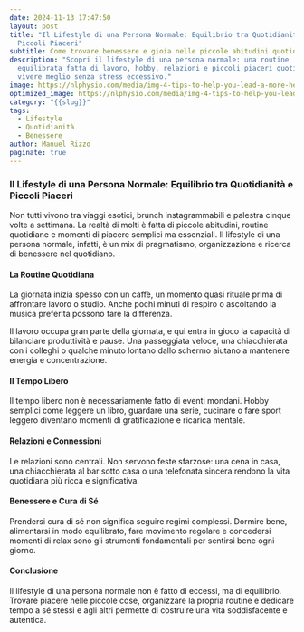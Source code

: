 ```yaml
---
date: 2024-11-13 17:47:50
layout: post
title: "Il Lifestyle di una Persona Normale: Equilibrio tra Quotidianità e
  Piccoli Piaceri"
subtitle: Come trovare benessere e gioia nelle piccole abitudini quotidiane
description: "Scopri il lifestyle di una persona normale: una routine
  equilibrata fatta di lavoro, hobby, relazioni e piccoli piaceri quotidiani per
  vivere meglio senza stress eccessivo."
image: https://nlphysio.com/media/img-4-tips-to-help-you-lead-a-more-healthy-active-lifestyle.jpg
optimized_image: https://nlphysio.com/media/img-4-tips-to-help-you-lead-a-more-healthy-active-lifestyle.jpg
category: "{{slug}}"
tags:
  - Lifestyle
  - Quotidianità
  - Benessere
author: Manuel Rizzo
paginate: true
---
```

### Il Lifestyle di una Persona Normale: Equilibrio tra Quotidianità e Piccoli Piaceri

Non tutti vivono tra viaggi esotici, brunch instagrammabili e palestra cinque volte a settimana. La realtà di molti è fatta di piccole abitudini, routine quotidiane e momenti di piacere semplici ma essenziali. Il lifestyle di una persona normale, infatti, è un mix di pragmatismo, organizzazione e ricerca di benessere nel quotidiano.

#### La Routine Quotidiana
La giornata inizia spesso con un caffè, un momento quasi rituale prima di affrontare lavoro o studio. Anche pochi minuti di respiro o ascoltando la musica preferita possono fare la differenza.

Il lavoro occupa gran parte della giornata, e qui entra in gioco la capacità di bilanciare produttività e pause. Una passeggiata veloce, una chiacchierata con i colleghi o qualche minuto lontano dallo schermo aiutano a mantenere energia e concentrazione.

#### Il Tempo Libero
Il tempo libero non è necessariamente fatto di eventi mondani. Hobby semplici come leggere un libro, guardare una serie, cucinare o fare sport leggero diventano momenti di gratificazione e ricarica mentale.

#### Relazioni e Connessioni
Le relazioni sono centrali. Non servono feste sfarzose: una cena in casa, una chiacchierata al bar sotto casa o una telefonata sincera rendono la vita quotidiana più ricca e significativa.

#### Benessere e Cura di Sé
Prendersi cura di sé non significa seguire regimi complessi. Dormire bene, alimentarsi in modo equilibrato, fare movimento regolare e concedersi momenti di relax sono gli strumenti fondamentali per sentirsi bene ogni giorno.

#### Conclusione
Il lifestyle di una persona normale non è fatto di eccessi, ma di equilibrio. Trovare piacere nelle piccole cose, organizzare la propria routine e dedicare tempo a sé stessi e agli altri permette di costruire una vita soddisfacente e autentica.
